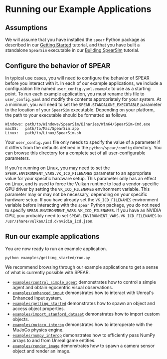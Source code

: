 # Running our Example Applications

## Assumptions

We will assume that you have installed the `spear` Python package as described in our [Getting Started](docs/getting_started.md) tutorial, and that you have built a standalone `SpearSim` executable in our [Building SpearSim](building_spearsim.md) tutorial.

## Configure the behavior of SPEAR

In typical use cases, you will need to configure the behavior of SPEAR before you interact with it. In each of our example applications, we include a configuration file named `user_config.yaml.example` to use as a starting point. To run each example application, you must rename this file to `user_config.yaml` and modify the contents appropriately for your system. At a minimum, you will need to set the `SPEAR.STANDALONE_EXECUTABLE` parameter to the location of your `SpearSim` executable. Depending on your platform, the path to your executable should be formatted as follows.

```
Windows: path/to/Windows/SpearSim/Binaries/Win64/SpearSim-Cmd.exe
macOS:   path/to/Mac/SpearSim.app
Linux:   path/to/Linux/SpearSim.sh
```

Your `user_config.yaml` file only needs to specify the value of a parameter if it differs from the defaults defined in the `python/spear/config` directory. You can browse this directory for a complete set of all user-configurable parameters.

If you're running on Linux, you may need to set the `SPEAR.ENVIRONMENT_VARS.VK_ICD_FILENAMES` parameter to an appropriate value for your specific hardware setup. This parameter only has an effect on Linux, and is used to force the Vulkan runtime to load a vendor-specific GPU driver by setting the `VK_ICD_FILENAMES` environment variable. This parameter may or may not be necessary, depending on your specific hardware setup. If you have already set the `VK_ICD_FILENAMES` environment variable before interacting with the `spear` Python package, you do not need to specify `SPEAR.ENVIRONMENT_VARS.VK_ICD_FILENAMES`. If you have an NVIDIA GPU, you probably need to set `SPEAR.ENVIRONMENT_VARS.VK_ICD_FILENAMES` to `/usr/share/vulkan/icd.d/nvidia_icd.json`.

## Run our example applications

You are now ready to run an example application.

```console
python examples/getting_started/run.py
```

We recommend browsing through our example applications to get a sense of what is currently possible with SPEAR.
  - [`examples/control_simple_agent`](../examples/control_simple_agent) demonstrates how to control a simple agent and obtain egocentric visual observations.
  - [`examples/enhanced_input`](../examples/enhanced_input) demonstrates how to interact with Unreal's Enhanced Input system.
  - [`examples/getting_started`](../examples/getting_started) demonstrates how to spawn an object and access object properties.
  - [`examples/import_stanford_dataset`](../examples/import_stanford_dataset) demonstrates how to import custom objects.
  - [`examples/mujoco_interop`](../examples/mujoco_interop) demonstrates how to interoperate with the MuJoCo physics engine.
  - [`examples/numpy_interop`](../examples/numpy_interop) demonstrates how to efficiently pass NumPy arrays to and from Unreal game entities.
  - [`examples/render_image`](../examples/render_image) demonstrates how to spawn a camera sensor object and render an image.
